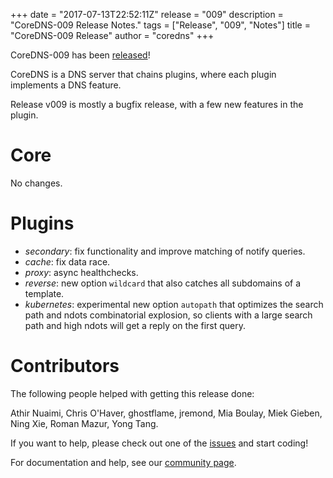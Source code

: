 +++
date = "2017-07-13T22:52:11Z"
release = "009"
description = "CoreDNS-009 Release Notes."
tags = ["Release", "009", "Notes"]
title = "CoreDNS-009 Release"
author = "coredns"
+++

CoreDNS-009 has been [released](https://github.com/coredns/coredns/releases/tag/v009)!

CoreDNS is a DNS server that chains plugins, where each plugin implements a DNS feature.

Release v009 is mostly a bugfix release, with a few new features in the plugin.

# Core

No changes.

# Plugins

* *secondary*: fix functionality and improve matching of notify queries.
* *cache*: fix data race.
* *proxy*: async healthchecks.
* *reverse*: new option `wildcard` that also catches all subdomains of a template.
* *kubernetes*: experimental new option `autopath` that optimizes the search path and ndots
  combinatorial explosion, so clients with a large search path and high ndots will get a reply on
  the first query.

# Contributors

The following people helped with getting this release done:

Athir Nuaimi,
Chris O'Haver,
ghostflame,
jremond,
Mia Boulay,
Miek Gieben,
Ning Xie,
Roman Mazur,
Yong Tang.

If you want to help, please check out one of the [issues](https://github.com/coredns/coredns/issues/)
and start coding!

For documentation and help, see our [community page](https://coredns.io/community/).
